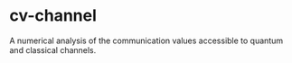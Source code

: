 # cv-channel
A numerical analysis of the communication values accessible to quantum and classical channels.
